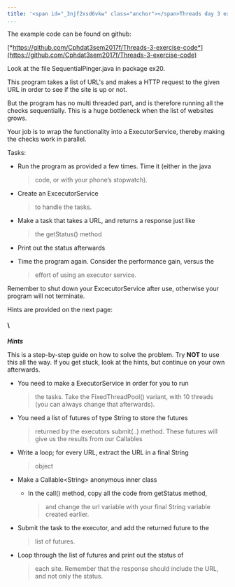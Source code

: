 ```yaml
---
title: '<span id="_3njf2xsd6vkw" class="anchor"></span>Threads day 3 exercise'
...
```


The example code can be found on github:

[*https://github.com/Cphdat3sem2017f/Threads-3-exercise-code*](https://github.com/Cphdat3sem2017f/Threads-3-exercise-code)

Look at the file SequentialPinger.java in package ex20.

This program takes a list of URL's and makes a HTTP request to the given
URL in order to see if the site is up or not.

But the program has no multi threaded part, and is therefore running all
the checks sequentially. This is a huge bottleneck when the list of
websites grows.

Your job is to wrap the functionality into a ExecutorService, thereby
making the checks work in parallel.

Tasks:

-   Run the program as provided a few times. Time it (either in the java
    > code, or with your phone’s stopwatch).

<!-- -->

-   <span id="_30j0zll" class="anchor"></span>Create an ExcecutorService
    > to handle the tasks.

-   Make a task that takes a URL, and returns a response just like
    > the getStatus() method

-   Print out the status afterwards

-   Time the program again. Consider the performance gain, versus the
    > effort of using an executor service.

Remember to shut down your ExcecutorService after use, otherwise your
program will not terminate.

Hints are provided on the next page:

#### \
***Hints***

This is a step-by-step guide on how to solve the problem. Try **NOT** to
use this all the way. If you get stuck, look at the hints, but continue
on your own afterwards.

-   You need to make a ExecutorService in order for you to run
    > the tasks. Take the FixedThreadPool() variant, with 10 threads
    > (you can always change that afterwards).

-   You need a list of futures of type String to store the futures
    > returned by the executors submit(..) method. These futures will
    > give us the results from our Callables

-   Write a loop; for every URL, extract the URL in a final String
    > object

-   Make a Callable&lt;String&gt; anonymous inner class

    -   In the call() method, copy all the code from getStatus method,
        > and change the url variable with your final String variable
        > created earlier.

-   Submit the task to the executor, and add the returned future to the
    > list of futures.

-   Loop through the list of futures and print out the status of
    > each site. Remember that the response should include the URL, and
    > not only the status.
